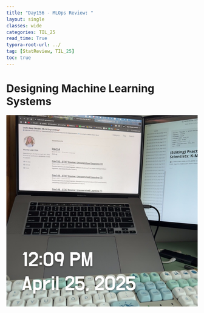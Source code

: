 ```yaml
---
title: "Day156 - MLOps Review: "
layout: single
classes: wide
categories: TIL_25
read_time: True
typora-root-url: ../
tag: [StatReview, TIL_25]
toc: true 
---
```


# Designing Machine Learning Systems

![98038097-1BFF-46F4-94DD-9F72551958F6_1_105_c](../../images/2025-04-25-TIL25_Day156/98038097-1BFF-46F4-94DD-9F72551958F6_1_105_c.jpeg)

<br>

